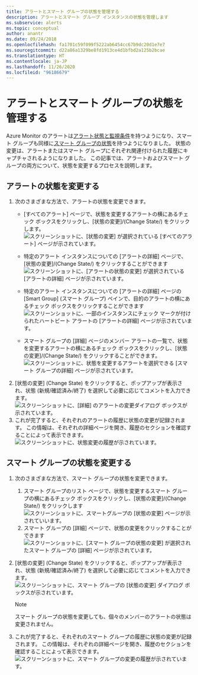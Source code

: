 ```yaml
---
title: アラートとスマート グループの状態を管理する
description: アラートとスマート グループ インスタンスの状態を管理します
ms.subservice: alerts
ms.topic: conceptual
author: anantr
ms.date: 09/24/2018
ms.openlocfilehash: fa1701c59f099f5222ab6454cc67b9dc20d1e7e7
ms.sourcegitcommit: d22a86a1329be8fd1913ce4d1bfbd2a125b2bcae
ms.translationtype: HT
ms.contentlocale: ja-JP
ms.lasthandoff: 11/26/2020
ms.locfileid: "96186679"
---
```

# <a name="manage-alert-and-smart-group-states"></a>アラートとスマート グループの状態を管理する

Azure Monitor のアラートは[アラート状態と監視条件](./alerts-overview.md)を持つようになり、スマート グループも同様に[スマート グループの状態](./alerts-smartgroups-overview.md?toc=%2fazure%2fazure-monitor%2ftoc.json)を持つようになりました。 状態の変更は、アラートまたはスマート グループにそれぞれ関連付けられた履歴にキャプチャされるようになりました。 この記事では、アラートおよびスマート グループの両方について、状態を変更するプロセスを説明します。

## <a name="change-the-state-of-an-alert"></a>アラートの状態を変更する

1. 次のさまざまな方法で、アラートの状態を変更できます。 
    * [すべてのアラート] ページで、状態を変更するアラートの横にあるチェック ボックスをクリックし、[状態の変更]/(Change State/)  をクリックします。   
    ![スクリーンショットに、[状態の変更] が選択されている [すべてのアラート] ページが示されています。](./media/alerts-managing-alert-states/state-all-alerts.jpg)
    * 特定のアラート インスタンスについての [アラートの詳細] ページで、[状態の変更]/(Change State/)  をクリックすることができます   
    ![スクリーンショットに、[アラートの状態の変更] が選択されている [アラートの詳細] ページが示されています。](./media/alerts-managing-alert-states/state-alert-details.jpg)
    * 特定のアラート インスタンスについての [アラートの詳細] ページの [Smart Group] (スマート グループ) ペインで、目的のアラートの横にあるチェック ボックスをクリックすることができます    
    ![スクリーンショットに、一部のインスタンスにチェック マークが付けられたハートビート アラートの [アラートの詳細] ページが示されています。](./media/alerts-managing-alert-states/state-alert-details-sg.jpg)

    * スマート グループの [詳細] ページのメンバー アラートの一覧で、状態を変更するアラートの横にあるチェック ボックスをクリックし、[状態の変更]/(Change State/) をクリックすることができます。   
    ![スクリーンショットに、状態を変更するアラートを選択できる [スマート グループの詳細] ページが示されています。](./media/alerts-managing-alert-states/state-sg-details-alerts.jpg)
1. [状態の変更] (Change State) をクリックすると、ポップアップが表示され、状態 (新規/確認済み/終了) を選択して必要に応じてコメントを入力できます。   
![スクリーンショットに、[詳細] のアラートの変更ダイアログ ボックスが示されています。](./media/alerts-managing-alert-states/state-alert-change.jpg)
1. これが完了すると、それぞれのアラートの履歴に状態の変更が記録されます。 この情報は、それぞれの詳細ページを開き、履歴のセクションを確認することによって表示できます。    
![スクリーンショットに、状態変更の履歴が示されています。](./media/alerts-managing-alert-states/state-alert-history.jpg)

## <a name="change-the-state-of-a-smart-group"></a>スマート グループの状態を変更する
1. 次のさまざまな方法で、スマート グループの状態を変更できます。
    1. スマート グループのリスト ページで、状態を変更するスマート グループの横にあるチェック ボックスをクリックし、[状態の変更]/(Change State/) をクリックします  
    ![スクリーンショットに、スマートグループの [状態の変更] ページが示されていいます。](./media/alerts-managing-alert-states/state-sg-list.jpg)
    1. スマート グループの [詳細] ページで、状態の変更をクリックすることができます        
    ![スクリーンショットに、[スマート グループの状態の変更] が選択されたスマート グループの [詳細] ページが示されています。](./media/alerts-managing-alert-states/state-sg-details.jpg)
1. [状態の変更] (Change State) をクリックすると、ポップアップが表示され、状態 (新規/確認済み/終了) を選択して必要に応じてコメントを入力できます。 
![スクリーンショットに、スマート グループの [状態の変更] ダイアログ ボックスが示されています。](./media/alerts-managing-alert-states/state-sg-change.jpg)
   > [!NOTE]
   >  スマート グループの状態を変更しても、個々のメンバーのアラートの状態は変更されません。

1. これが完了すると、それぞれのスマート グループの履歴に状態の変更が記録されます。 この情報は、それぞれの詳細ページを開き、履歴のセクションを確認することによって表示できます。     
![スクリーンショットに、スマート グループの変更の履歴が示されています。](./media/alerts-managing-alert-states/state-sg-history.jpg)